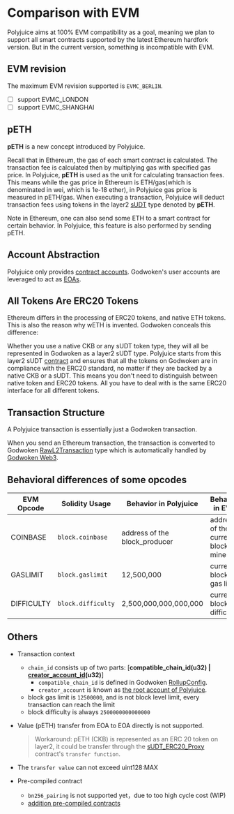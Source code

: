 # Comparison with EVM

Polyjuice aims at 100% EVM compatibility as a goal, meaning we plan to support all smart contracts supported by the latest Ethereum hardfork version. But in the current version, something is incompatible with EVM.

## EVM revision
The maximum EVM revision supported is `EVMC_BERLIN`.
- [ ] support EVMC_LONDON
- [ ] support EVMC_SHANGHAI

## pETH

**pETH** is a new concept introduced by Polyjuice.

Recall that in Ethereum, the gas of each smart contract is calculated. The transaction fee is calculated then by multiplying gas with specified gas price. In Polyjuice, **pETH** is used as the unit for calculating transaction fees. This means while the gas price in Ethereum is ETH/gas(which is denominated in wei, which is 1e-18 ether), in Polyjuice gas price is measured in pETH/gas. When executing a transaction, Polyjuice will deduct transaction fees using tokens in the layer2 [sUDT](https://github.com/nervosnetwork/rfcs/blob/master/rfcs/0025-simple-udt/0025-simple-udt.md) type denoted by **pETH**.

Note in Ethereum, one can also send some ETH to a smart contract for certain behavior. In Polyjuice, this feature is also performed by sending pETH.

## Account Abstraction

Polyjuice only provides [contract accounts](https://ethereum.org/en/glossary/#contract-account). Godwoken's user accounts are leveraged to act as [EOAs](https://ethereum.org/en/glossary/#eoa).

## All Tokens Are ERC20 Tokens

Ethereum differs in the processing of ERC20 tokens, and native ETH tokens. This is also the reason why wETH is invented. Godwoken conceals this difference:

Whether you use a native CKB or any sUDT token type, they will all be represented in Godwoken as a layer2 sUDT type. Polyjuice starts from this layer2 sUDT [contract](https://github.com/nervosnetwork/godwoken-polyjuice/blob/b9c3ad4/solidity/erc20/SudtERC20Proxy_UserDefinedDecimals.sol) and ensures that all the tokens on Godwoken are in compliance with the ERC20 standard, no matter if they are backed by a native CKB or a sUDT. This means you don't need to distinguish between native token and ERC20 tokens. All you have to deal with is the same ERC20 interface for all different tokens.

## Transaction Structure

A Polyjuice transaction is essentially just a Godwoken transaction.

When you send an Ethereum transaction, the transaction is converted to Godwoken [RawL2Transaction](https://github.com/nervosnetwork/godwoken/blob/9a3d92/crates/types/schemas/godwoken.mol#L56-L61) type which is automatically handled by [Godwoken Web3](https://github.com/nervosnetwork/godwoken-web3/tree/6e78293).

## Behavioral differences of some opcodes

| EVM Opcode | Solidity Usage | Behavior in Polyjuice | Behavior in EVM |
| - | - | - | - |
| COINBASE | `block.coinbase` | address of the block_producer | address of the current block's miner |
| GASLIMIT | `block.gaslimit` | 12,500,000 | current block's gas limit |
| DIFFICULTY | `block.difficulty` | 2,500,000,000,000,000 | current block's difficulty |

## Others

* Transaction context
  * `chain_id` consists up of two parts: [**compatible_chain_id(u32) | [creator_account_id]()(u32)**]
    - `compatible_chain_id` is defined in Godwoken [RollupConfig](https://github.com/nervosnetwork/godwoken/blob/acc6614/crates/types/schemas/godwoken.mol#L64).
    - `creator_account` is known as [the root account of Polyjuice](https://github.com/nervosnetwork/godwoken/blob/5735d8f/docs/life_of_a_polyjuice_transaction.md#root-account--deployment).
  * block gas limit is `12500000`, and is not block level limit, every transaction can reach the limit
  * block difficulty is always `2500000000000000`

* Value (pETH) transfer from EOA to EOA directly is not supported.
  > Workaround: pETH (CKB) is represented as an ERC 20 token on layer2, it could be transfer through the [sUDT_ERC20_Proxy](https://github.com/nervosnetwork/godwoken-polyjuice/blob/3f1ad5b/solidity/erc20/README.md) contract's `transfer function`.
* The `transfer value` can not exceed uint128:MAX

* Pre-compiled contract
  * `bn256_pairing` is not supported yet，due to too high cycle cost (WIP)
  * [addition pre-compiled contracts](Addition-Features.md)
